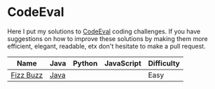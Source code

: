 CodeEval
========

Here I put my solutions to [CodeEval](https://www.codeeval.com/) coding
challenges. If you have suggestions on how to improve these solutions by making
them more efficient, elegant, readable, etx don't hesitate to make a pull
request.

| Name | Java | Python | JavaScript | Difficulty |
|------|------|--------|------------|------------|
|[Fizz Buzz](https://www.codeeval.com/open_challenges/1/)|[Java](https://github.com/mirandaio/codeeval/blob/master/easy/FizzBuzz/Main.java)||| Easy|
